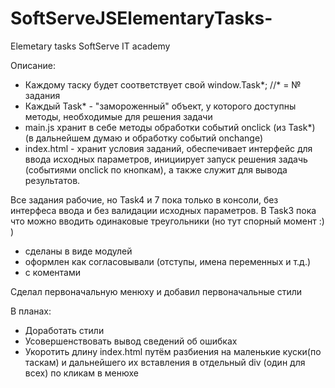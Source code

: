# SoftServeJSElementaryTasks-
Elemetary tasks SoftServe IT academy

Описание:
 - Каждому таску будет соответствует свой window.Task*; //* = № задания
 - Каждый Task* - "замороженный" объект, у которого доступны методы, необходимые для решения задачи
 - main.js хранит в себе методы обработки событий onclick (из Task*) (в дальнейшем думаю и обработку событий onchange)
 - index.html  - хранит условия заданий, обеспечивает интерфейс для ввода исходных параметров, инициирует запуск решения задачь (событиями onclick по кнопкам),  а также служит для вывода результатов.
 
 
Все задания рабочие, но Task4 и 7 пока только в консоли, без интерфеса ввода и без валидации исходных параметров.
В Task3 пока что можно вводить одинаковые треугольники (но тут спорный момент :) )
 - сделаны в виде модулей
 - оформлен как согласовывали (отступы, имена переменных и т.д.)
 - с коментами  
 
 Сделал первоначальную менюху и добавил первоначальные стили

В планах:
 - Доработать стили
 - Усовершенствовать вывод сведений об ошибках
 - Укоротить длину index.html путём разбиения на маленькие куски(по таскам) и дальнейшего их вставления в отдельный div (один для всех) по кликам в менюхе

